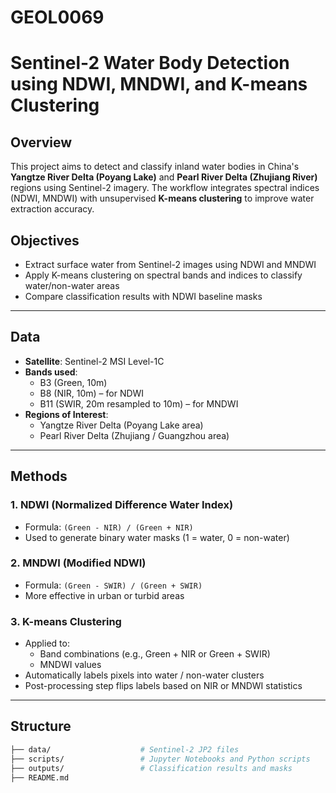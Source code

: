 # GEOL0069
# Sentinel-2 Water Body Detection using NDWI, MNDWI, and K-means Clustering

## Overview

This project aims to detect and classify inland water bodies in China's **Yangtze River Delta (Poyang Lake)** and **Pearl River Delta (Zhujiang River)** regions using Sentinel-2 imagery. The workflow integrates spectral indices (NDWI, MNDWI) with unsupervised **K-means clustering** to improve water extraction accuracy.

## Objectives

- Extract surface water from Sentinel-2 images using NDWI and MNDWI
- Apply K-means clustering on spectral bands and indices to classify water/non-water areas
- Compare classification results with NDWI baseline masks

---

## Data

- **Satellite**: Sentinel-2 MSI Level-1C
- **Bands used**:
  - B3 (Green, 10m)
  - B8 (NIR, 10m) – for NDWI
  - B11 (SWIR, 20m resampled to 10m) – for MNDWI
- **Regions of Interest**:
  - Yangtze River Delta (Poyang Lake area)
  - Pearl River Delta (Zhujiang / Guangzhou area)

---

## Methods

### 1. **NDWI (Normalized Difference Water Index)**
- Formula: `(Green - NIR) / (Green + NIR)`
- Used to generate binary water masks (1 = water, 0 = non-water)

### 2. **MNDWI (Modified NDWI)**
- Formula: `(Green - SWIR) / (Green + SWIR)`
- More effective in urban or turbid areas

### 3. **K-means Clustering**
- Applied to:
  - Band combinations (e.g., Green + NIR or Green + SWIR)
  - MNDWI values
- Automatically labels pixels into water / non-water clusters
- Post-processing step flips labels based on NIR or MNDWI statistics

---

## Structure

```bash
├── data/                    # Sentinel-2 JP2 files
├── scripts/                 # Jupyter Notebooks and Python scripts
├── outputs/                 # Classification results and masks
├── README.md


